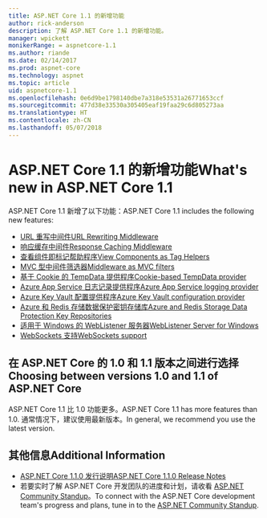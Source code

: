 ```yaml
---
title: ASP.NET Core 1.1 的新增功能
author: rick-anderson
description: 了解 ASP.NET Core 1.1 的新增功能。
manager: wpickett
monikerRange: = aspnetcore-1.1
ms.author: riande
ms.date: 02/14/2017
ms.prod: aspnet-core
ms.technology: aspnet
ms.topic: article
uid: aspnetcore-1.1
ms.openlocfilehash: 0e6d9be1798140dbe7a318e53531a26771653ccf
ms.sourcegitcommit: 477d38e33530a305405eaf19faa29c6d805273aa
ms.translationtype: HT
ms.contentlocale: zh-CN
ms.lasthandoff: 05/07/2018
---
```

# <a name="whats-new-in-aspnet-core-11"></a><span data-ttu-id="52a78-103">ASP.NET Core 1.1 的新增功能</span><span class="sxs-lookup"><span data-stu-id="52a78-103">What's new in ASP.NET Core 1.1</span></span>

<span data-ttu-id="52a78-104">ASP.NET Core 1.1 新增了以下功能：</span><span class="sxs-lookup"><span data-stu-id="52a78-104">ASP.NET Core 1.1 includes the following new features:</span></span>

- [<span data-ttu-id="52a78-105">URL 重写中间件</span><span class="sxs-lookup"><span data-stu-id="52a78-105">URL Rewriting Middleware</span></span>](xref:fundamentals/url-rewriting)
- [<span data-ttu-id="52a78-106">响应缓存中间件</span><span class="sxs-lookup"><span data-stu-id="52a78-106">Response Caching Middleware</span></span>](xref:performance/caching/middleware)
- [<span data-ttu-id="52a78-107">查看组件即标记帮助程序</span><span class="sxs-lookup"><span data-stu-id="52a78-107">View Components as Tag Helpers</span></span>](xref:mvc/views/view-components#invoking-a-view-component-as-a-tag-helper)
- [<span data-ttu-id="52a78-108">MVC 型中间件筛选器</span><span class="sxs-lookup"><span data-stu-id="52a78-108">Middleware as MVC filters</span></span>](xref:mvc/controllers/filters#using-middleware-in-the-filter-pipeline)
- [<span data-ttu-id="52a78-109">基于 Cookie 的 TempData 提供程序</span><span class="sxs-lookup"><span data-stu-id="52a78-109">Cookie-based TempData provider</span></span>](xref:fundamentals/app-state#tempdata)
- [<span data-ttu-id="52a78-110">Azure App Service 日志记录提供程序</span><span class="sxs-lookup"><span data-stu-id="52a78-110">Azure App Service logging provider</span></span>](xref:fundamentals/logging/index#appservice)
- [<span data-ttu-id="52a78-111">Azure Key Vault 配置提供程序</span><span class="sxs-lookup"><span data-stu-id="52a78-111">Azure Key Vault configuration provider</span></span>](xref:security/key-vault-configuration)
- [<span data-ttu-id="52a78-112">Azure 和 Redis 存储数据保护密钥存储库</span><span class="sxs-lookup"><span data-stu-id="52a78-112">Azure and Redis Storage Data Protection Key Repositories</span></span>](xref:security/data-protection/implementation/key-storage-providers#azure-and-redis)
- [<span data-ttu-id="52a78-113">适用于 Windows 的 WebListener 服务器</span><span class="sxs-lookup"><span data-stu-id="52a78-113">WebListener Server for Windows</span></span>](xref:fundamentals/servers/weblistener)
- [<span data-ttu-id="52a78-114">WebSockets 支持</span><span class="sxs-lookup"><span data-stu-id="52a78-114">WebSockets support</span></span>](xref:fundamentals/websockets)

## <a name="choosing-between-versions-10-and-11-of-aspnet-core"></a><span data-ttu-id="52a78-115">在 ASP.NET Core 的 1.0 和 1.1 版本之间进行选择</span><span class="sxs-lookup"><span data-stu-id="52a78-115">Choosing between versions 1.0 and 1.1 of ASP.NET Core</span></span>

<span data-ttu-id="52a78-116">ASP.NET Core 1.1 比 1.0 功能更多。</span><span class="sxs-lookup"><span data-stu-id="52a78-116">ASP.NET Core 1.1 has more features than 1.0.</span></span> <span data-ttu-id="52a78-117">通常情况下，建议使用最新版本。</span><span class="sxs-lookup"><span data-stu-id="52a78-117">In general, we recommend you use the latest version.</span></span>

## <a name="additional-information"></a><span data-ttu-id="52a78-118">其他信息</span><span class="sxs-lookup"><span data-stu-id="52a78-118">Additional Information</span></span>

- [<span data-ttu-id="52a78-119">ASP.NET Core 1.1.0 发行说明</span><span class="sxs-lookup"><span data-stu-id="52a78-119">ASP.NET Core 1.1.0 Release Notes</span></span>](https://github.com/aspnet/Home/releases/tag/1.1.0)
- <span data-ttu-id="52a78-120">若要实时了解 ASP.NET Core 开发团队的进度和计划，请收看 [ASP.NET Community Standup](https://live.asp.net/)。</span><span class="sxs-lookup"><span data-stu-id="52a78-120">To connect with the ASP.NET Core development team's progress and plans, tune in to the [ASP.NET Community Standup](https://live.asp.net/).</span></span>
